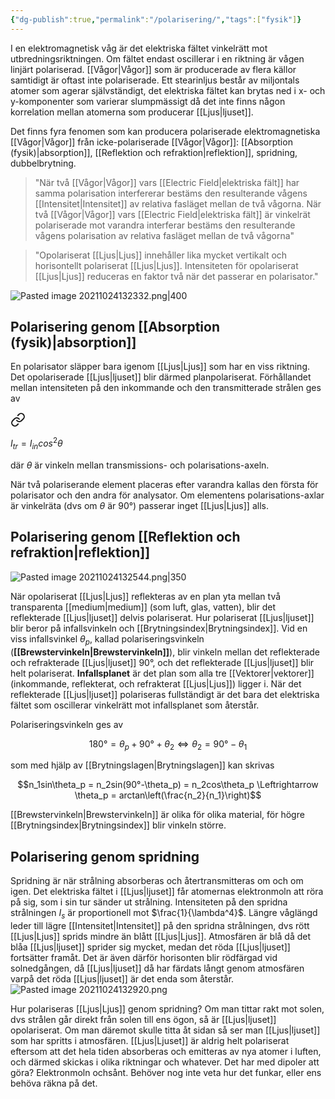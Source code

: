 ```yaml
---
{"dg-publish":true,"permalink":"/polarisering/","tags":["fysik"]}
---
```


I en elektromagnetisk våg är det elektriska fältet vinkelrätt mot utbredningsriktningen. Om fältet endast oscillerar i en riktning är vågen linjärt polariserad. [[Vågor\|Vågor]] som är producerade av flera källor samtidigt är oftast inte polariserade. Ett stearinljus består av miljontals atomer som agerar självständigt, det elektriska fältet kan brytas ned i x- och y-komponenter som varierar slumpmässigt då det inte finns någon korrelation mellan atomerna som producerar [[Ljus\|ljuset]].

Det finns fyra fenomen som kan producera polariserade elektromagnetiska [[Vågor\|Vågor]] från icke-polariserade [[Vågor\|Vågor]]: [[Absorption (fysik)\|absorption]], [[Reflektion och refraktion\|reflektion]], spridning, dubbelbrytning.

> "När två [[Vågor\|Vågor]] vars [[Electric Field\|elektriska fält]] har samma polarisation interfererar bestäms den resulterande vågens [[Intensitet\|Intensitet]] av relativa fasläget mellan de två vågorna. När två [[Vågor\|Vågor]] vars [[Electric Field\|elektriska fält]] är vinkelrät polariserade mot varandra interferar bestäms den resulterande vågens polarisation av relativa fasläget mellan de två vågorna"

> "Opolariserat [[Ljus\|Ljus]] innehåller lika mycket vertikalt och horisontellt polariserat [[Ljus\|Ljus]]. Intensiteten för opolariserat [[Ljus\|Ljus]] reduceras en faktor två när det passerar en polarisator."

![Pasted image 20211024132332.png|400](/img/user/images/Pasted%20image%2020211024132332.png)
## Polarisering genom [[Absorption (fysik)\|absorption]]
En polarisator släpper bara igenom [[Ljus\|Ljus]] som har en viss riktning. Det
opolariserade [[Ljus\|ljuset]] blir därmed planpolariserat. Förhållandet mellan
intensiteten på den inkommande och den transmitterade strålen ges av


<div class="transclusion internal-embed is-loaded"><a class="markdown-embed-link" href="/malus-lag/" aria-label="Open link"><svg xmlns="http://www.w3.org/2000/svg" width="24" height="24" viewBox="0 0 24 24" fill="none" stroke="currentColor" stroke-width="2" stroke-linecap="round" stroke-linejoin="round" class="svg-icon lucide-link"><path d="M10 13a5 5 0 0 0 7.54.54l3-3a5 5 0 0 0-7.07-7.07l-1.72 1.71"></path><path d="M14 11a5 5 0 0 0-7.54-.54l-3 3a5 5 0 0 0 7.07 7.07l1.71-1.71"></path></svg></a><div class="markdown-embed">




$I_{tr} = I_{in}cos^2\theta$

</div></div>


där $\theta$ är vinkeln mellan transmissions- och polarisations-axeln.

När två polariserande element placeras efter varandra kallas den första
för polarisator och den andra för analysator. Om elementens
polarisations-axlar är vinkelräta (dvs om $\theta$ är 90°) passerar
inget [[Ljus\|Ljus]] alls.

## Polarisering genom [[Reflektion och refraktion\|reflektion]]
![Pasted image 20211024132544.png|350](/img/user/images/Pasted%20image%2020211024132544.png)

När opolariserat [[Ljus\|Ljus]] reflekteras av en plan yta mellan två transparenta
[[medium\|medium]] (som luft, glas, vatten), blir det reflekterade [[Ljus\|ljuset]] delvis
polariserat. Hur polariserat [[Ljus\|ljuset]] blir beror på infallsvinkeln och
[[Brytningsindex\|Brytningsindex]]. Vid en viss infallsvinkel $\theta_p$, kallad
polariseringsvinkeln (**[[Brewstervinkeln\|Brewstervinkeln]]**), blir vinkeln mellan det
reflekterade och refrakterade [[Ljus\|ljuset]] 90°, och det reflekterade [[Ljus\|ljuset]]
blir helt polariserat. **Infallsplanet** är det plan som alla tre
[[Vektorer\|vektorer]] (inkommande, reflekterat, och refrakterat [[Ljus\|Ljus]]) ligger i. När
det reflekterade [[Ljus\|ljuset]] polariseras fullständigt är det bara det
elektriska fältet som oscillerar vinkelrätt mot infallsplanet som
återstår.

Polariseringsvinkeln ges av

$$180° = \theta_p + 90° + \theta_2 \Leftrightarrow \theta_2 = 90° - \theta_1$$

som med hjälp av [[Brytningslagen\|Brytningslagen]] kan skrivas

$$n_1sin\theta_p = n_2sin(90°-\theta_p) = n_2cos\theta_p \Leftrightarrow \theta_p = arctan\left(\frac{n_2}{n_1}\right)$$

[[Brewstervinkeln\|Brewstervinkeln]] är olika för olika material, för högre [[Brytningsindex\|Brytningsindex]]
blir vinkeln större.

## Polarisering genom spridning
Spridning är när strålning absorberas och återtransmitteras om och om
igen. Det elektriska fältet i [[Ljus\|ljuset]] får atomernas elektronmoln att röra
på sig, som i sin tur sänder ut strålning. Intensiteten på den spridna
strålningen $I_s$ är proportionell mot $\frac{1}{\lambda^4}$. Längre
våglängd leder till lägre [[Intensitet\|Intensitet]] på den spridna strålningen, dvs
rött [[Ljus\|Ljus]] sprids mindre än blått [[Ljus\|Ljus]]. Atmosfären är blå då det blåa
[[Ljus\|ljuset]] sprider sig mycket, medan det röda [[Ljus\|ljuset]] fortsätter framåt. Det
är även därför horisonten blir rödfärgad vid solnedgången, då [[Ljus\|ljuset]] då
har färdats långt genom atmosfären varpå det röda [[Ljus\|ljuset]] är det enda som
återstår.
![Pasted image 20211024132920.png](/img/user/images/Pasted%20image%2020211024132920.png)

Hur polariseras [[Ljus\|Ljus]] genom spridning? Om man tittar rakt mot solen, dvs
strålen går direkt från solen till ens ögon, så är [[Ljus\|ljuset]] opolariserat.
Om man däremot skulle titta åt sidan så ser man [[Ljus\|ljuset]] som har spritts i
atmosfären. [[Ljus\|Ljuset]] är aldrig helt polariserat eftersom att det hela
tiden absorberas och emitteras av nya atomer i luften, och därmed
skickas i olika riktningar och whatever. Det har med dipoler att göra? Elektronmoln ochsånt. Behöver nog inte veta hur det funkar, eller ens behöva räkna på det.

